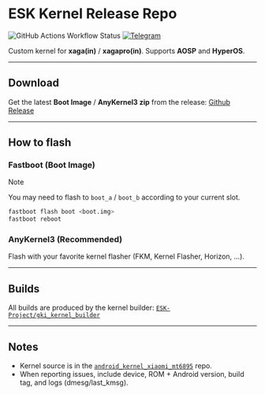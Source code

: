 # ESK Kernel Release Repo

![GitHub Actions Workflow Status](https://img.shields.io/github/actions/workflow/status/ESK-Project/gki_kernel_builder/release.yml) [![Telegram](https://img.shields.io/badge/Telegram-2CA5E0?logo=telegram&logoColor=white)](https://t.me/xaga_kernel)

Custom kernel for **xaga(in)** / **xagapro(in)**. Supports **AOSP** and **HyperOS**.

---

## Download

Get the latest **Boot Image** / **AnyKernel3 zip** from the release: [Github Release](https://github.com/ESK-Project/esk-releases/releases/latest)

---

## How to flash

### Fastboot (Boot Image)

> [!NOTE]
> You may need to flash to `boot_a` / `boot_b` according to your current slot.

```sh
fastboot flash boot <boot.img>
fastboot reboot
```

### AnyKernel3 (Recommended)

Flash with your favorite kernel flasher (FKM, Kernel Flasher, Horizon, …).

---

## Builds

All builds are produced by the kernel builder:
[`ESK-Project/gki_kernel_builder`](https://github.com/ESK-Project/gki_kernel_builder)

---

## Notes

* Kernel source is in the [`android_kernel_xiaomi_mt6895`](https://github.com/ESK-Project/android_kernel_xiaomi_mt6895) repo.
* When reporting issues, include device, ROM + Android version, build tag, and logs (dmesg/last\_kmsg).

